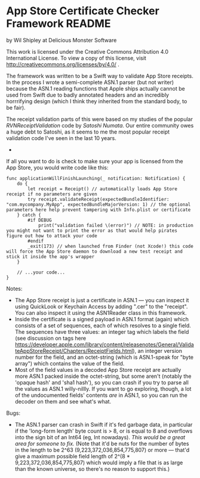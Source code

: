#  App Store Certificate Checker Framework README

by Wil Shipley at Delicious Monster Software

This work is licensed under the Creative Commons Attribution 4.0 International License. To view a copy of this license, visit http://creativecommons.org/licenses/by/4.0/ .

The framework was written to be a Swift way to validate App Store receipts. In the process I wrote a semi-complete ASN.1 parser (but not writer) because the ASN.1 reading functions that Apple ships actually cannot be used from Swift due to badly annotated headers and an incredibly horrrifying design (which I think they inherited from the standard body, to be fair).

The receipt validation parts of this were based on my studies of the popular _RVNReceiptValidation_ code by _Satoshi Numata_. Our entire community owes a huge debt to Satoshi, as it seems to me the most popular receipt validation code I've seen in the last 10 years.

-

If all you want to do is check to make sure your app is licensed from the App Store, you would write code like this:

```
func applicationWillFinishLaunching(_ notification: Notification) {
    do {
        let receipt = Receipt() // automatically loads App Store receipt if no parameters are given
        try receipt.validateReceipt(expectedBundleIdentifier: "com.mycompany.MyApp", expectedBundleMajorVersion: 1) // the optional parameters here help prevent tampering with Info.plist or certificate
    } catch {
        #if DEBUG
            print("validation failed \(error)") // NOTE: in production you might not want to print the error as that would help pirates figure out how to attack your code
        #endif
        _exit(173) // when launched from Finder (not Xcode!) this code will force the App Store daemon to download a new test receipt and stick it inside the app's wrapper
    }

    // ...your code...
}
```

Notes:

* The App Store receipt is just a certificate in ASN.1 — you can inspect it using QuickLook or Keychain Access by adding ".cer" to the "receipt". You can also inspect it using the ASN1Reader class in this framework.
* Inside the certificate is a signed payload in ASN.1 format (again) which consists of a set of sequences, each of which resolves to a single field. The sequences have three values: an integer tag which labels the field (see discussion on tags here https://developer.apple.com/library/content/releasenotes/General/ValidateAppStoreReceipt/Chapters/ReceiptFields.html), an integer version number for the field, and an octet-string (which is ASN.1-speak for "byte array") which contains the value of the field.
* Most of the field values in a decoded App Store receipt are actually more ASN.1 packed inside the octet-string, but some aren't (notably the 'opaque hash' and 'sha1 hash'), so you can crash if you try to parse all the values as ASN.1 willy-nillly. If you want to go exploring, though, a lot of the undocumented fields' contents _are_ in ASN.1, so you can run the decoder on them and see what's what.


Bugs:

* The ASN.1 parser can crash in Swift if it's fed garbage data, in particular if the 'long-form length' byte count is > 8, or is equal to 8 and overflows into the sign bit of an Int64 (eg, Int nowadays). *This would be a great area for someone to fix.* (Note that it'd be nuts for the number of bytes in the length to be 2^63 (9,223,372,036,854,775,807) or more — that'd give a maximum possible field length of 2^(8 * 9,223,372,036,854,775,807) which would imply a file that is as large than the known universe, so there's no reason to support this.)


